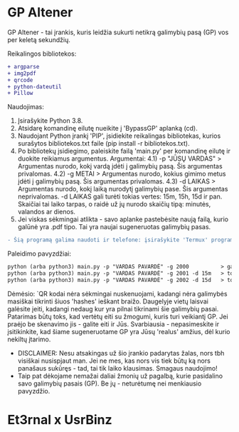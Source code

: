 # GP Altener
GP Altener - tai įrankis, kuris leidžia sukurti netikrą galimybių pasą (GP) vos per keletą sekundžių.

Reikalingos bibliotekos:
```diff
+ argparse
+ img2pdf
+ qrcode
+ python-dateutil
+ Pillow
```
Naudojimas:
1) Įsirašykite Python 3.8.
2) Atsidarę komandinę eilutę nueikite į 'BypassGP' aplanką (cd).
3) Naudojant Python įrankį 'PIP', įsidiekite reikalingas bibliotekas, kurios surašytos bibliotekos.txt faile (pip install -r bibliotekos.txt).
4) Po bibliotekų įsidiegimo, paleiskite failą 'main.py' per komandinę eilutę ir duokite reikiamus argumentus.
 Argumentai:
 4.1) -p "JŪSŲ VARDAS"  > Argumentas nurodo, kokį vardą įdėti į galimybių pasą. Šis argumentas privalomas.
 4.2) -g METAI          > Argumentas nurodo, kokius gimimo metus įdėti į galimybių pasą. Šis argumentas privalomas.
 4.3) -d LAIKAS         > Argumentas nurodo, kokį laiką nurodytį galimybių pase. Šis argumentas neprivalomas.
 -d LAIKAS gali turėti tokias vertes: 15m, 15h, 15d ir pan. Skaičiai tai laiko tarpas, o raidė už jų nurodo skaičių tipą: minutės, valandos ar dienos.
5) Jei viskas sėkmingai atlikta - savo aplanke pastebėsite naują failą, kurio galūnė yra .pdf tipo. Tai yra naujai sugeneruotas galimybių pasas.

```diff
- Šią programą galima naudoti ir telefone: įsirašykite 'Termux' programėlę ir susiinstaliuokite visas bibliotekas.
```

Paleidimo pavyzdžiai:
```diff
python (arba python3) main.py -p "VARDAS PAVARDĖ" -g 2000          > galimybių pasas bus išduotas ant "VARDAS PAVARDĖ" žmogaus, kuris gimęs 2000-ais metais.
python (arba python3) main.py -p "VARDAS PAVARDĖ" -g 2001 -d 15m   > toks pat principas, bet galimybių paso išdavimo laikas bus 15 min prieš dabartinę valandą.
python (arba python3) main.py -p "VARDAS PAVARDĖ" -g 2002 -d 15d   > toks pat principas, bet galimybių paso išdavimo laikas bus 15 dienų prieš šiandien.
```

Dėmėsio: `QR kodai nėra sėkmingai nuskenuojami, kadangi nėra galimybės masiškai tikrinti šiuos 'hashes' ieškant braižo.
         Daugelyje vietų laisvai galėsite įeiti, kadangi nedaug kur yra pilnai tikrinami šie galimybių pasai.
         Patarimas būtų toks, kad vertėtų eiti su žmogumi, kuris turi veikiantį GP. Jei praėjo be skenavimo jis - galite eiti ir Jūs.
          Svarbiausia - nepasimeskite ir įsitikinkite, kad šiame sugeneruotame GP yra Jūsų 'realus' amžius, dėl kurio nekiltų įtarimo.

* DISCLAIMER: Nesu atsakingas už šio įrankio padarytas žalas, nors tbh visiškai nusispjaut man. Jei ne mes, kas nors vis tiek būtų ką nors panašaus sukūręs - tad, tai tik laiko klausimas. Smagaus naudojimo!
* Taip pat dėkojame nemažai daliai žmonių už pagalbą, kurie pasidalino savo galimybių pasais (GP). Be jų - neturėtumę nei menkiausio pavyzdžio.

# Et3rnal x UsrBinz
